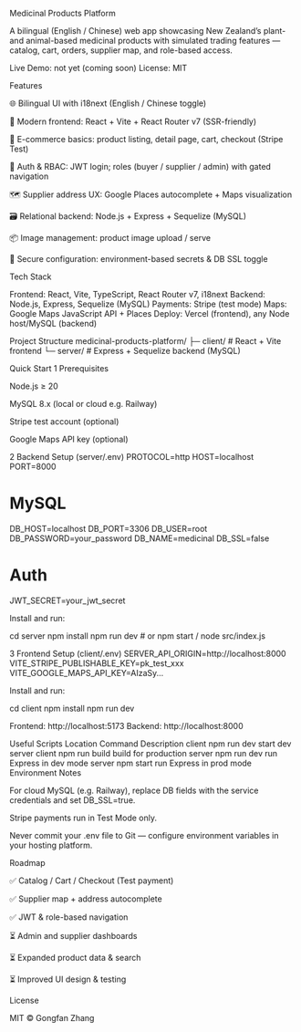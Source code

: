Medicinal Products Platform

A bilingual (English / Chinese) web app showcasing New Zealand’s plant- and animal-based medicinal products with simulated trading features — catalog, cart, orders, supplier map, and role-based access.

Live Demo: not yet (coming soon)
License: MIT

Features

🌐 Bilingual UI with i18next (English / Chinese toggle)

🧭 Modern frontend: React + Vite + React Router v7 (SSR-friendly)

🛒 E-commerce basics: product listing, detail page, cart, checkout (Stripe Test)

👤 Auth & RBAC: JWT login; roles (buyer / supplier / admin) with gated navigation

🗺️ Supplier address UX: Google Places autocomplete + Maps visualization

🗃️ Relational backend: Node.js + Express + Sequelize (MySQL)

📦 Image management: product image upload / serve

🔐 Secure configuration: environment-based secrets & DB SSL toggle

Tech Stack

Frontend: React, Vite, TypeScript, React Router v7, i18next
Backend: Node.js, Express, Sequelize (MySQL)
Payments: Stripe (test mode)
Maps: Google Maps JavaScript API + Places
Deploy: Vercel (frontend), any Node host/MySQL (backend)

Project Structure
medicinal-products-platform/
├─ client/   # React + Vite frontend
└─ server/   # Express + Sequelize backend (MySQL)

Quick Start
1 Prerequisites

Node.js ≥ 20

MySQL 8.x (local or cloud e.g. Railway)

Stripe test account (optional)

Google Maps API key (optional)

2 Backend Setup (server/.env)
PROTOCOL=http
HOST=localhost
PORT=8000

# MySQL
DB_HOST=localhost
DB_PORT=3306
DB_USER=root
DB_PASSWORD=your_password
DB_NAME=medicinal
DB_SSL=false

# Auth
JWT_SECRET=your_jwt_secret


Install and run:

cd server
npm install
npm run dev      # or npm start / node src/index.js

3 Frontend Setup (client/.env)
SERVER_API_ORIGIN=http://localhost:8000
VITE_STRIPE_PUBLISHABLE_KEY=pk_test_xxx
VITE_GOOGLE_MAPS_API_KEY=AIzaSy...


Install and run:

cd client
npm install
npm run dev


Frontend: http://localhost:5173
Backend: http://localhost:8000

Useful Scripts
Location	Command	Description
client	npm run dev	start dev server
client	npm run build	build for production
server	npm run dev	run Express in dev mode
server	npm start	run Express in prod mode
Environment Notes

For cloud MySQL (e.g. Railway), replace DB fields with the service credentials and set DB_SSL=true.

Stripe payments run in Test Mode only.

Never commit your .env file to Git — configure environment variables in your hosting platform.

Roadmap

✅ Catalog / Cart / Checkout (Test payment)

✅ Supplier map + address autocomplete

✅ JWT & role-based navigation

⏳ Admin and supplier dashboards

⏳ Expanded product data & search

⏳ Improved UI design & testing

License

MIT © Gongfan Zhang
